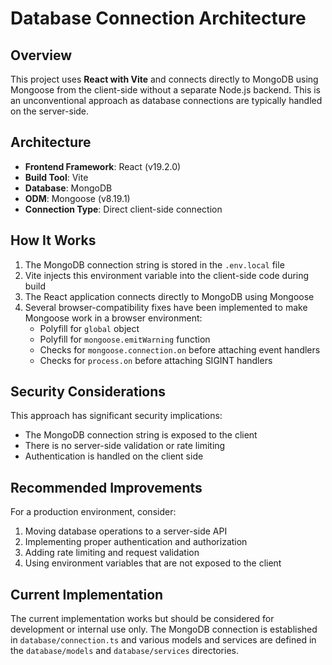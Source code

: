 # Database Connection Architecture

## Overview
This project uses **React with Vite** and connects directly to MongoDB using Mongoose from the client-side without a separate Node.js backend. This is an unconventional approach as database connections are typically handled on the server-side.

## Architecture
- **Frontend Framework**: React (v19.2.0)
- **Build Tool**: Vite
- **Database**: MongoDB
- **ODM**: Mongoose (v8.19.1)
- **Connection Type**: Direct client-side connection

## How It Works
1. The MongoDB connection string is stored in the `.env.local` file
2. Vite injects this environment variable into the client-side code during build
3. The React application connects directly to MongoDB using Mongoose
4. Several browser-compatibility fixes have been implemented to make Mongoose work in a browser environment:
   - Polyfill for `global` object
   - Polyfill for `mongoose.emitWarning` function
   - Checks for `mongoose.connection.on` before attaching event handlers
   - Checks for `process.on` before attaching SIGINT handlers

## Security Considerations
This approach has significant security implications:
- The MongoDB connection string is exposed to the client
- There is no server-side validation or rate limiting
- Authentication is handled on the client side

## Recommended Improvements
For a production environment, consider:
1. Moving database operations to a server-side API
2. Implementing proper authentication and authorization
3. Adding rate limiting and request validation
4. Using environment variables that are not exposed to the client

## Current Implementation
The current implementation works but should be considered for development or internal use only. The MongoDB connection is established in `database/connection.ts` and various models and services are defined in the `database/models` and `database/services` directories.